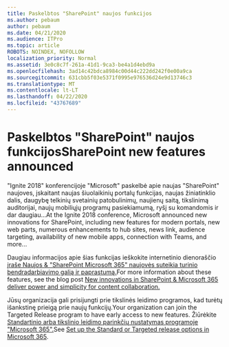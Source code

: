 ```yaml
---
title: Paskelbtos "SharePoint" naujos funkcijos
ms.author: pebaum
author: pebaum
ms.date: 04/21/2020
ms.audience: ITPro
ms.topic: article
ROBOTS: NOINDEX, NOFOLLOW
localization_priority: Normal
ms.assetid: 3e0c8c7f-261a-41d1-9ca3-be4a1d4ebd9a
ms.openlocfilehash: 3ad14c42bdca8984c00d44c222dd242f0e00a9ca
ms.sourcegitcommit: 631cbb5f03e5371f0995e976536d24e9d13746c3
ms.translationtype: MT
ms.contentlocale: lt-LT
ms.lasthandoff: 04/22/2020
ms.locfileid: "43767689"
---
```

# <a name="sharepoint-new-features-announced"></a><span data-ttu-id="345e1-102">Paskelbtos "SharePoint" naujos funkcijos</span><span class="sxs-lookup"><span data-stu-id="345e1-102">SharePoint new features announced</span></span>

<span data-ttu-id="345e1-103">"Ignite 2018" konferencijoje "Microsoft" paskelbė apie naujas "SharePoint" naujoves, įskaitant naujas šiuolaikinių portalų funkcijas, naujas žiniatinklio dalis, daugybę telkinių svetainių patobulinimų, naujienų saitą, tikslinimą auditorijai, naujų mobiliųjų programų pasiekiamumą, ryšį su komandomis ir dar daugiau...</span><span class="sxs-lookup"><span data-stu-id="345e1-103">At the Ignite 2018 conference, Microsoft announced new innovations for SharePoint, including new features for modern portals, new web parts, numerous enhancements to hub sites, news link, audience targeting, availability of new mobile apps, connection with Teams, and more...</span></span>
  
<span data-ttu-id="345e1-104">Daugiau informacijos apie šias funkcijas ieškokite internetinio dienoraščio [įraše Naujos &amp; "SharePoint Microsoft 365" naujovės suteikia turinio bendradarbiavimo galią ir paprastumą.](https://go.microsoft.com/fwlink/?linkid=2026502)</span><span class="sxs-lookup"><span data-stu-id="345e1-104">For more information about these features, see the blog post [New innovations in SharePoint &amp; Microsoft 365 deliver power and simplicity for content collaboration.](https://go.microsoft.com/fwlink/?linkid=2026502)</span></span>
  
<span data-ttu-id="345e1-105">Jūsų organizacija gali prisijungti prie tikslinės leidimo programos, kad turėtų išankstinę prieigą prie naujų funkcijų.</span><span class="sxs-lookup"><span data-stu-id="345e1-105">Your organization can join the Targeted Release program to have early access to new features.</span></span> <span data-ttu-id="345e1-106">Žiūrėkite [Standartinio arba tikslinio leidimo parinkčių nustatymas programoje "Microsoft 365".](https://docs.microsoft.com/office365/admin/manage/release-options-in-office-365)</span><span class="sxs-lookup"><span data-stu-id="345e1-106">See [Set up the Standard or Targeted release options in Microsoft 365](https://docs.microsoft.com/office365/admin/manage/release-options-in-office-365).</span></span>
